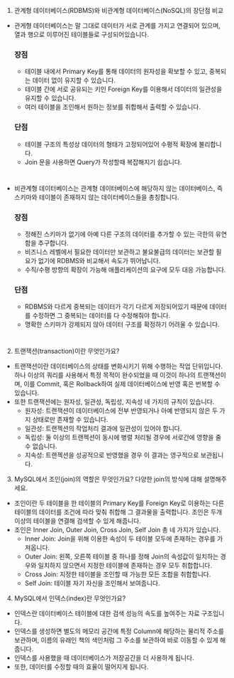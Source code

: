 1. 관계형 데이터베이스(RDBMS)와 비관계형 데이터베이스(NoSQL)의 장단점 비교
- 관게형 데이터베이스는 말 그대로 데이터가 서로 관계를 가지고 연결되어 있으며, 열과 행으로 이루어진 테이블들로 구성되어있습니다.
  ### 장점
  - 테이블 내에서 Primary Key를 통해 데이터의 원자성을 확보할 수 있고, 중복되는 데이터 없이 유지할 수 있습니다.
  - 테이블 간에 서로 공유되는 키인 Foreign Key를 이용해서 데이터의 일관성을 유지할 수 있습니다.
  - 여러 테이블을 조인해서 원하는 정보를 취합해서 출력할 수 있습니다.
  ### 단점
  - 테이블 구조의 특성상 데이터의 형태가 고정되어있어 수평적 확장에 불리합니다.
  - Join 문을 사용하면 Query가 작성할때 복잡해지기 쉽습니다.
#
- 비관계형 데이터베이스는 관계형 데이터베이스에 해당하지 않는 데이터베이스, 즉 스키마와 테이블이 존재하지 않는 데이터베이스들을 총칭합니다.
  ### 장점
  - 정해진 스키마가 없기에 아예 다른 구조의 데이터를 추가할 수 있는 극한의 유연함을 추구합니다.
  - 비즈니스 레벨에서 필요한 데이터만 보관하고 불요불급의 데이터는 보관할 필요가 없기에 RDBMS와 비교해서 속도가 뛰어납니다.
  - 수직/수평 방향의 확장이 가능해 애플리케이션의 요구에 모두 대응 가능합니다.
  ### 단점
  - RDBMS와 다르게 중복되는 데이터가 각기 다르게 저장되어있기 때문에 데이터를 수정하면 그 중복되는 데이터를 다 수정해줘야 합니다.
  - 명확한 스키마가 강제되지 않아 데이터 구조를 확정하기 어려울 수 있습니다.
#
2. 트랜잭션(transaction)이란 무엇인가요?

- 트랜잭션이란 데이터베이스의 상태를 변화시키기 위해 수행하는 작업 단위입니다. 하나 이상의 쿼리를 사용해서 특정 목적이 완수되었을 때 이것이 하나의 트랜잭션이며, 이를 Commit, 혹은 Rollback하여 실제 데이터베이스에 반영 혹은 번복할 수 있습니다.
- 또한 트랜잭션에는 원자성, 일관성, 독립성, 지속성 네 가지의 규칙이 있습니다.
  - 원자성: 트랜잭션이 데이터베이스에 전부 반영되거나 아예 반영되지 않은 두 가지 상태로만 존재할 수 있습니다.
  - 일관성: 트랜젝션의 작업처리 결과에 일관성이 있어야 합니다.
  - 독립성: 둘 이상의 트랜젝션이 동시에 병렬 처리될 경우에 서로간에 영향을 줄 수 없습니다.
  - 지속성: 트랜젝션을 성공적으로 반영했을 경우 이 결과는 영구적으로 보관됩니다.

3. MySQL에서 조인(join)의 역할은 무엇인가요? 다양한 join의 방식에 대해 설명해주세요.

- 조인이란 두 테이블을 한 테이블의 Primary Key를 Foreign Key로 이용하는 다른 테이블의 데이터를 조건에 따라 맞춰 취합해 그 결과물을 출력합니다. 조인은 두개 이상의 테이블을 연결해 검색할 수 있게 해줍니다.
- 조인은 Inner Join, Outer Join, Cross Join, Self Join 총 네 가지가 있습니다.
  - Inner Join: Join을 위해 이용한 속성이 두 테이블 모두에 존재하는 경우를 가져옵니다.
  - Outer Join: 왼쪽, 오른쪽 테이블 중 하나를 정해 Join의 속성값이 일치하는 경우와 일치하지 않으면서 지정한 테이블에 존재하는 경우 모두 취합합니다.
  - Cross Join: 지정한 테이블을 조인할 때 가능한 모든 조합을 취합합니다.
  - Self Join: 테이블 자기 자신을 조인해서 보여줍니다.

4. MySQL에서 인덱스(index)란 무엇인가요?

- 인덱스란 데이터베이스 테이블에 대한 검색 성능의 속도를 높여주는 자료 구조입니다.
- 인덱스를 생성하면 별도의 메모리 공간에 특정 Column에 해당하는 물리적 주소를 보관하며, 이름의 유래인 책의 색인처럼 그 주소를 보관하여 바로 이동할 수 있게 해줍니다.
- 인덱스를 사용했을 때 데이터베이스가 저장공간을 더 사용하게 됩니다.
- 또한, 데이터를 수정할 때의 효율이 떨어지게 됩니다.



